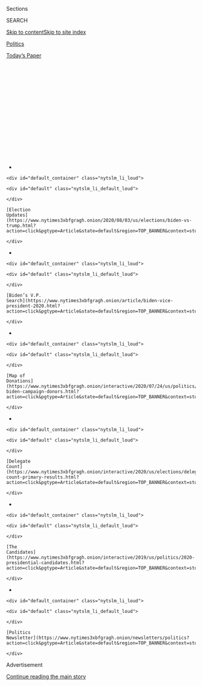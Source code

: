 <div id="app">

<div>

<div>

<div>

<div class="NYTAppHideMasthead css-1q2w90k e1suatyy0">

<div class="section css-ui9rw0 e1suatyy2">

<div class="css-eph4ug er09x8g0">

<div class="css-6n7j50">

</div>

<span class="css-1dv1kvn">Sections</span>

<div class="css-10488qs">

<span class="css-1dv1kvn">SEARCH</span>

</div>

[Skip to content](#site-content)[Skip to site
index](#site-index)

</div>

<div id="masthead-section-label" class="css-1wr3we4 eaxe0e00">

[Politics](https://www.nytimes3xbfgragh.onion/section/politics)

</div>

<div class="css-10698na e1huz5gh0">

</div>

</div>

<div id="masthead-bar-one" class="section hasLinks css-15hmgas e1csuq9d3">

<div class="css-uqyvli e1csuq9d0">

</div>

<div class="css-1uqjmks e1csuq9d1">

</div>

<div class="css-9e9ivx">

[](https://myaccount.nytimes3xbfgragh.onion/auth/login?response_type=cookie&client_id=vi)

</div>

<div class="css-1bvtpon e1csuq9d2">

[Today’s
Paper](https://www.nytimes3xbfgragh.onion/section/todayspaper)

</div>

</div>

</div>

</div>

<div data-aria-hidden="false">

<div id="site-content" data-role="main">

<div>

<div class="css-1aor85t" style="opacity:0.000000001;z-index:-1;visibility:hidden">

<div class="css-1hqnpie">

<div class="css-epjblv">

<span class="css-17xtcya">[Politics](/section/politics)</span><span class="css-x15j1o">|</span><span class="css-fwqvlz">Scientists
Worry About Political Influence Over Coronavirus Vaccine
Project</span>

</div>

<div class="css-k008qs">

<div class="css-1iwv8en">

<span class="css-18z7m18"></span>

<div>

</div>

</div>

<span class="css-1n6z4y">https://nyti.ms/39ML8yC</span>

<div class="css-1705lsu">

<div class="css-4xjgmj">

<div class="css-4skfbu" data-role="toolbar" data-aria-label="Social Media Share buttons, Save button, and Comments Panel with current comment count" data-testid="share-tools">

  - 
  - 
  - 
  - 
    
    <div class="css-6n7j50">
    
    </div>

  - 
  - 

</div>

</div>

</div>

</div>

</div>

</div>

<div id="NYT_TOP_BANNER_REGION" class="css-13pd83m">

<div>

<div id="styln-elections-notifications-menu" class="section interactive-content interactive-size-medium css-1edisqu">

<div class="css-17ih8de interactive-body">

<div class="nytslm_innerContainer" data-aria-live="polite">

<div class="nytslm_title">

</div>

  - 
    
    <div id="default_container" class="nytslm_li_loud">
    
    <div id="default" class="nytslm_li_default_loud">
    
    </div>
    
    [Election
    Updates](https://www.nytimes3xbfgragh.onion/2020/08/03/us/elections/biden-vs-trump.html?action=click&pgtype=Article&state=default&region=TOP_BANNER&context=storylines_menu)
    
    </div>

  - 
    
    <div id="default_container" class="nytslm_li_loud">
    
    <div id="default" class="nytslm_li_default_loud">
    
    </div>
    
    [Biden’s V.P.
    Search](https://www.nytimes3xbfgragh.onion/article/biden-vice-president-2020.html?action=click&pgtype=Article&state=default&region=TOP_BANNER&context=storylines_menu)
    
    </div>

  - 
    
    <div id="default_container" class="nytslm_li_loud">
    
    <div id="default" class="nytslm_li_default_loud">
    
    </div>
    
    [Map of
    Donations](https://www.nytimes3xbfgragh.onion/interactive/2020/07/24/us/politics/trump-biden-campaign-donors.html?action=click&pgtype=Article&state=default&region=TOP_BANNER&context=storylines_menu)
    
    </div>

  - 
    
    <div id="default_container" class="nytslm_li_loud">
    
    <div id="default" class="nytslm_li_default_loud">
    
    </div>
    
    [Delegate
    Count](https://www.nytimes3xbfgragh.onion/interactive/2020/us/elections/delegate-count-primary-results.html?action=click&pgtype=Article&state=default&region=TOP_BANNER&context=storylines_menu)
    
    </div>

  - 
    
    <div id="default_container" class="nytslm_li_loud">
    
    <div id="default" class="nytslm_li_default_loud">
    
    </div>
    
    [The
    Candidates](https://www.nytimes3xbfgragh.onion/interactive/2019/us/politics/2020-presidential-candidates.html?action=click&pgtype=Article&state=default&region=TOP_BANNER&context=storylines_menu)
    
    </div>

  - 
    
    <div id="default_container" class="nytslm_li_loud">
    
    <div id="default" class="nytslm_li_default_loud">
    
    </div>
    
    [Politics
    Newsletter](https://www.nytimes3xbfgragh.onion/newsletters/politics?action=click&pgtype=Article&state=default&region=TOP_BANNER&context=storylines_menu)
    
    </div>

</div>

</div>

</div>

</div>

</div>

<div id="top-wrapper" class="css-1sy8kpn">

<div id="top-slug" class="css-l9onyx">

Advertisement

</div>

[Continue reading the main
story](#after-top)

<div class="ad top-wrapper" style="text-align:center;height:100%;display:block;min-height:250px">

<div id="top" class="place-ad" data-position="top" data-size-key="top">

</div>

</div>

<div id="after-top">

</div>

</div>

<div>

<div id="sponsor-wrapper" class="css-1hyfx7x">

<div id="sponsor-slug" class="css-19vbshk">

Supported by

</div>

[Continue reading the main
story](#after-sponsor)

<div id="sponsor" class="ad sponsor-wrapper" style="text-align:center;height:100%;display:block">

</div>

<div id="after-sponsor">

</div>

</div>

<div class="css-186x18t">

</div>

<div class="css-1vkm6nb ehdk2mb0">

# Scientists Worry About Political Influence Over Coronavirus Vaccine Project

</div>

Operation Warp Speed has moved along at a rapid clip. But some people
involved in the process fear pressure to deliver an October surprise for
President Trump.

<div class="css-79elbk" data-testid="photoviewer-wrapper">

<div class="css-z3e15g" data-testid="photoviewer-wrapper-hidden">

</div>

<div class="css-1a48zt4 ehw59r15" data-testid="photoviewer-children">

![<span class="css-16f3y1r e13ogyst0" data-aria-hidden="true">President
Trump has been relentlessly promoting the administration’s vaccine
efforts, including during an appearance at a biotechnology laboratory in
North Carolina last
week.</span><span class="css-cnj6d5 e1z0qqy90" itemprop="copyrightHolder"><span class="css-1ly73wi e1tej78p0">Credit...</span><span><span>Anna
Moneymaker for The New York
Times</span></span></span>](https://static01.graylady3jvrrxbe.onion/images/2020/08/02/us/politics/02dc-virus-vaccine-trump/02dc-virus-vaccine-trump-articleLarge.jpg?quality=75&auto=webp&disable=upscale)

</div>

</div>

<div class="css-18e8msd">

<div class="css-vp77d3 epjyd6m0">

<div class="css-1baulvz">

By [<span class="css-1baulvz" itemprop="name">Sharon
LaFraniere</span>](https://www.nytimes3xbfgragh.onion/by/sharon-lafraniere),
[<span class="css-1baulvz" itemprop="name">Katie
Thomas</span>](https://www.nytimes3xbfgragh.onion/by/katie-thomas),
[<span class="css-1baulvz" itemprop="name">Noah
Weiland</span>](https://www.nytimes3xbfgragh.onion/by/noah-weiland),
[<span class="css-1baulvz" itemprop="name">Peter
Baker</span>](https://www.nytimes3xbfgragh.onion/by/peter-baker) and
[<span class="css-1baulvz last-byline" itemprop="name">Annie
Karni</span>](https://www.nytimes3xbfgragh.onion/by/annie-karni)

</div>

</div>

  - 
    
    <div class="css-ld3wwf e16638kd2">
    
    Aug. 2,
    2020
    
    </div>

  - 
    
    <div class="css-4xjgmj">
    
    <div class="css-d8bdto" data-role="toolbar" data-aria-label="Social Media Share buttons, Save button, and Comments Panel with current comment count" data-testid="share-tools">
    
      - 
      - 
      - 
      - 
        
        <div class="css-6n7j50">
        
        </div>
    
      - 
      - 
    
    </div>
    
    </div>

</div>

</div>

<div class="section meteredContent css-1r7ky0e" name="articleBody" itemprop="articleBody">

<div class="css-1fanzo5 StoryBodyCompanionColumn">

<div class="css-53u6y8">

In April, with hospitals overwhelmed and much of the United States in
lockdown, the Department of Health and Human Services produced a
presentation for the White House arguing that rapid development of a
[coronavirus
vaccine](https://www.nytimes3xbfgragh.onion/interactive/2020/science/coronavirus-vaccine-tracker.html)
was the best hope to control the pandemic.

“DEADLINE: Enable broad access to the public by October 2020**,**” the
first slide read, with the date in bold.

Given that it typically takes years to develop a vaccine, the timetable
for the initiative, called [Operation Warp
Speed](https://www.nytimes3xbfgragh.onion/2020/04/29/us/politics/trump-coronavirus-vaccine-operation-warp-speed.html),
was incredibly ambitious. With tens of thousands dying and tens of
millions out of work, the crisis demanded an all-out public-private
response, with the government supplying billions of dollars to
pharmaceutical and biotechnology companies, providing logistical support
and cutting through red tape.

It escaped no one that the proposed deadline also intersected nicely
with President Trump’s need to curb the virus before the election in
November.

</div>

</div>

<div class="css-1fanzo5 StoryBodyCompanionColumn">

<div class="css-53u6y8">

The ensuing race for a vaccine — in the middle of a campaign in which
the president’s handling of the pandemic is the key issue after he has
spent his time in office [undermining
science](https://www.nytimes3xbfgragh.onion/2020/04/28/climate/trump-coronavirus-climate-science.html)
and [the expertise of the federal
bureaucracy](https://www.nytimes3xbfgragh.onion/2020/07/09/climate/trump-hurricane-dorian-noaa.html)
— is now testing the system set up to ensure safe and effective drugs to
a degree never before seen.

Under constant pressure from a White House anxious for good news and a
public desperate for a silver bullet to end the crisis, the government’s
researchers are fearful of political intervention in the coming months
and are struggling to ensure that the government maintains the right
balance between speed and rigorous regulation, according to interviews
with administration officials, federal scientists and outside experts.

Even in a less politically charged environment, there would be a fraught
debate about how much to accelerate the process of trials and approval.
The longer that vaccines are tested before being released, the likelier
they are to be safe and effective.

But with 1,000 people dying each day in the United States, [schools
finding it difficult to
reopen](https://www.nytimes3xbfgragh.onion/interactive/2020/07/31/us/coronavirus-school-reopening-risk.html)
and the [deep
recession](https://www.nytimes3xbfgragh.onion/2020/07/30/business/economy/q2-gdp-coronavirus-economy.html)
inflicting economic pain across the country, the desire to find a way to
return to normal life is powerful and transcends partisan politics and
borders. On Sunday, Russia
[announced](https://www.nytimes3xbfgragh.onion/2020/08/02/world/europe/russia-trials-vaccine-October.html)
that it planned to start a nationwide inoculation campaign in October
with a vaccine that had yet to complete clinical trials, the latest
evidence of the global potential for cutting corners.

Despite concerted efforts by the Trump administration and a bevy of
pharmaceutical companies it is working with, the original October target
has slipped, with the administration now pushing to have hundreds of
millions of doses available by the end of the year or early 2021.

</div>

</div>

<div class="css-1fanzo5 StoryBodyCompanionColumn">

<div class="css-53u6y8">

But experts inside and outside the government still say they fear the
White House will push the Food and Drug Administration to overlook
insufficient data and give at least limited emergency approval to a
vaccine, perhaps for use by specific groups like front-line health care
workers, before the vote on Nov. 3.

“There are a lot of people on the inside of this process who are very
nervous about whether the administration is going to reach their hand
into the Warp Speed bucket, pull out one or two or three vaccines, and
say, ‘We’ve tested it on a few thousand people, it looks safe, and now
we are going to roll it out,’” said Dr. Paul A. Offit of the University
of Pennsylvania, who is a member of the Food and Drug Administration’s
vaccine advisory committee.

“They are really worried about that,” he added. “And they should be.”

Mr. Trump relentlessly touts progress toward a vaccine, raising hopes of
quick approval. [Touring a North Carolina biotechnology
lab](https://www.nytimes3xbfgragh.onion/video/us/100000007258794/trump-boasts-vaccine-progress-north-carolina.html)
last week, he vowed to “deliver a vaccine in record time.” In [a
tweet](https://twitter.com/realdonaldtrump/status/1283566319405797378)
last month, he explicitly tied vaccines to his re-election hopes.

</div>

</div>

<div class="css-79elbk" data-testid="photoviewer-wrapper">

<div class="css-z3e15g" data-testid="photoviewer-wrapper-hidden">

</div>

<div class="css-1a48zt4 ehw59r15" data-testid="photoviewer-children">

![<span class="css-16f3y1r e13ogyst0" data-aria-hidden="true">The
administration is providing billions of dollars in aid to pharmaceutical
and biotechnology
companies.</span><span class="css-cnj6d5 e1z0qqy90" itemprop="copyrightHolder"><span class="css-1ly73wi e1tej78p0">Credit...</span><span>Hans
Pennink/Associated
Press</span></span>](https://static01.graylady3jvrrxbe.onion/images/2020/08/02/us/politics/02dc-virus-vaccine/merlin_174998298_fafae08f-3300-4d48-b24e-863359750565-articleLarge.jpg?quality=75&auto=webp&disable=upscale)

</div>

</div>

<div class="css-1fanzo5 StoryBodyCompanionColumn">

<div class="css-53u6y8">

On a campaign call with supporters in Pennsylvania on Sunday evening,
Mr. Trump said the “F.D.A. has been great, at my instruction,” and he
again raised hopes of rapid
progress.

<div id="NYT_MAIN_CONTENT_1_REGION" class="css-9tf9ac">

<div>

<div id="styln-nfldraft-updates-block" class="section interactive-content interactive-size-medium css-1ftcdic">

<div class="css-17ih8de interactive-body">

<div id="styln-briefing-block" data-asset-id="">

<div class="briefing-block-header-section">

# [Latest Updates: 2020 Election](https://www.nytimes3xbfgragh.onion/2020/08/03/us/elections/biden-vs-trump.html?action=click&pgtype=Article&state=default&region=MAIN_CONTENT_1&context=storylines_live_updates)

<div class="briefing-block-ts">

Updated 2020-08-04T01:23:51.312Z

</div>

</div>

  - [Trump assails mail-in voting anew, citing delays in declaring a
    winner in a New York congressional
    primary.](https://www.nytimes3xbfgragh.onion/2020/08/03/us/elections/biden-vs-trump.html?action=click&pgtype=Article&state=default&region=MAIN_CONTENT_1&context=storylines_live_updates#link-6494b448)
  - [Obama issues his first slate of 2020
    endorsements.](https://www.nytimes3xbfgragh.onion/2020/08/03/us/elections/biden-vs-trump.html?action=click&pgtype=Article&state=default&region=MAIN_CONTENT_1&context=storylines_live_updates#link-3de249e6)
  - [In a big shift, Trump is now encouraging mask-wearing in campaign
    emails.](https://www.nytimes3xbfgragh.onion/2020/08/03/us/elections/biden-vs-trump.html?action=click&pgtype=Article&state=default&region=MAIN_CONTENT_1&context=storylines_live_updates#link-54e34d20)

<div class="briefing-block-footer">

<div class="briefing-block-footer-meta">

[See more
updates](https://www.nytimes3xbfgragh.onion/2020/08/03/us/elections/biden-vs-trump.html?action=click&pgtype=Article&state=default&region=MAIN_CONTENT_1&context=storylines_live_updates)

</div>

</div>

</div>

</div>

</div>

</div>

</div>

“We expect to have a vaccine available very, very early before the end
of the year, far ahead of schedule,” he said. “We’re very close to
having that finalized.”

The president’s son-in-law and senior adviser, Jared Kushner, who is
helping to steer the re-election campaign from the White House, is a
regular participant in meetings of a board formed to oversee the vaccine
effort.

</div>

</div>

<div class="css-1fanzo5 StoryBodyCompanionColumn">

<div class="css-53u6y8">

While White House officials do not specifically mention the election
during the board’s discussions, people familiar with the conversations
say they ask regularly about October, a date that hangs over the effort.
Trump campaign advisers privately call a pre-election vaccine “the holy
grail.”

The Food and Drug Administration’s approval of a new vaccine is
typically an exhaustive process, where agency employees meticulously go
through data from clinical trials to review whether the vaccine is both
safe and effective. The threshold for approving vaccines is typically
higher than it is for therapeutic drugs because they will be used in
millions of otherwise healthy people, meaning that even rare side
effects could affect many more people than a drug that treats a specific
illness.

An independent advisory panel of outside experts also weighs in, and
while the agency has the power to make its own decision, it typically
follows the advice of its outside panels. The Food and Drug
Administration’s senior regulator has the power to approve or deny
vaccines for emergency use, but that decision could be overridden by the
agency’s top leaders, or by the secretary of health and human services.

White House officials said that Mr. Trump would not distort the vaccine
review process to help his campaign. “The rapid research, development,
trials and eventual distribution of a Covid-19 vaccine is emblematic of
President Trump’s highest priority: the health and safety of the
American people,” said Judd Deere, a White House spokesman. “It has
nothing to do with politics.”

Dr. Anthony S. Fauci, the director of the National Institute of Allergy
and Infectious Diseases, told lawmakers on Friday that he remained
“cautiously optimistic that we will have a vaccine by the end of this
year and as we go into 2021.”

Dr. Stephen Hahn, the commissioner of the Food and Drug Administration,
has not ruled out emergency approval of a vaccine.

“We would consider using an emergency use authorization if we felt that
the risks associated with the vaccine were much lower than the risks of
not having a vaccine,” he told The Journal of the American Medical
Association in an [online
interview](https://www.youtube.com/watch?v=UdmaU2-C_wE&amp;feature=youtu.be).

</div>

</div>

<div class="css-1fanzo5 StoryBodyCompanionColumn">

<div class="css-53u6y8">

He also said regulators would certify that any vaccine would meet the
agency’s rigorous standards, adding, “My job as commissioner is to make
sure to the fullest extent possible that any pressure that comes to the
agency is not reflected downward” onto regulators and scientists
studying the vaccines.

At the same time, a senior administration official refused to promise
that any emergency approval of a vaccine would be vetted through the
Food and Drug Administration’s outside advisory panel of experts,
scheduled to meet on Oct. 22.

[Operation Warp Speed got its start in
April](https://www.nytimes3xbfgragh.onion/2020/04/29/us/politics/trump-coronavirus-vaccine-operation-warp-speed.html),
the brainchild of Dr. Peter Marks, a pencil-thin, bespectacled physician
who leads the regulatory unit at the Food and Drug Administration that
approves vaccines and therapies.

A “Star Trek” fan, Dr. Marks named the initiative Warp Speed and pitched
it in an April 10 phone call to Alex M. Azar II, the secretary of health
and human services, who quickly embraced it. In a follow-up phone call a
few days later, according to a person familiar with the discussions,
several health officials said the October deadline was unrealistic; over
the next few months, officials began publicly citing the end of the year
or early 2021 as a target.

[With his job on the
line](https://www.nytimes3xbfgragh.onion/2020/04/29/us/politics/coronavirus-trump-azar.html),
Mr. Azar, the target of Mr. Trump’s wrath over the
virus[,](https://www.nytimes3xbfgragh.onion/2020/04/29/us/politics/coronavirus-trump-azar.html)
was especially eager to prove his worth to the White House. He teamed up
with Defense Secretary Mark T. Esper, whose department has long
experience with vaccine development and distribution to protect troops.
An expert in complex logistics, Gen. Gustave F. Perna, became the
operation’s chief operating officer.

Mr. Kushner, Dr. Deborah L. Birx, the White House coronavirus
coordinator, and others interviewed Dr. Moncef Slaoui, a pharmaceutical
industry veteran, and orchestrated his appointment as chief scientific
adviser despite concerns within the Food and Drug Administration about
[conflicts of
interest](https://www.nytimes3xbfgragh.onion/2020/07/15/us/politics/vaccine-Slaoui-coronavirus-trump.html)
because of his financial ties to two companies that are developing a
vaccine. Rather than being bothered by the conflict, Mr. Kushner and
others reasoned that it took someone with such industry experience to
oversee the
effort.

</div>

</div>

<div class="css-79elbk" data-testid="photoviewer-wrapper">

<div class="css-z3e15g" data-testid="photoviewer-wrapper-hidden">

</div>

<div class="css-1a48zt4 ehw59r15" data-testid="photoviewer-children">

<div class="css-1xdhyk6 erfvjey0">

<span class="css-1ly73wi e1tej78p0">Image</span>

<div class="css-zjzyr8">

<div data-testid="lazyimage-container" style="height:257.77777777777777px">

</div>

</div>

</div>

<span class="css-16f3y1r e13ogyst0" data-aria-hidden="true">Dr. Deborah
L. Birx and Alex M. Azar II, the health and human services secretary,
are among those overseeing Operation Warp
Speed.</span><span class="css-cnj6d5 e1z0qqy90" itemprop="copyrightHolder"><span class="css-1ly73wi e1tej78p0">Credit...</span><span>Doug
Mills/The New York Times</span></span>

</div>

</div>

<div class="css-1fanzo5 StoryBodyCompanionColumn">

<div class="css-53u6y8">

Dr. Slaoui resigned from the board of Moderna, which has received nearly
$1 billion in federal support to develop a vaccine. But as of May he
still had nearly $10 million of stock in GlaxoSmithKline, a partner with
the French drugmaker Sanofi, which last week signed a $2.1 billion
agreement to produce 100 million doses. Dr. Slaoui, who is working on a
$1 contract, cleared an ethics review by the Department of Health and
Human Services and has said [he is determined to avoid any
conflict](https://www.nytimes3xbfgragh.onion/2020/05/20/health/coronavirus-vaccine-czar.html).

</div>

</div>

<div class="css-1fanzo5 StoryBodyCompanionColumn">

<div class="css-53u6y8">

Shortly after Dr. Slaoui’s appointment, Dr. Marks resigned from the
project he conceived and returned full-time to his post as a senior
regulator at the Food and Drug Administration, where he will be the key
decision maker on whether a vaccine merits approval.

The administration has conducted the vaccine hunt with a focus lacking
in much of the rest of its pandemic response. Contracts have been
executed at a brisk pace. Mobile trailers have been speedily delivered
for experimental doses to be administered. When a company was short on
needles, the Pentagon dispatched planes to deliver supplies within 48
hours.

The pharmaceutical companies are reporting the results of their trials
at regular intervals, accelerating the review process. With the
government paying much of the cost, the companies are beginning the
process of manufacturing millions of doses of vaccine essentially on
spec so that they can be distributed quickly if they secure approval.

The process has [moved at a remarkable
clip](https://www.nytimes3xbfgragh.onion/2020/07/14/health/cornavirus-vaccine-moderna.html).
Two vaccine candidates, one developed by Moderna in conjunction with Dr.
Fauci’s institute and another by Pfizer, last week [began Phase 3
trials](https://www.nytimes3xbfgragh.onion/2020/07/27/health/moderna-vaccine-covid.html),
the final stage of clinical experimentation. Others are expected soon.

In Mr. Azar’s conference room at the Department of Health and Human
Services headquarters, Mr. Kushner and Dr. Birx join meetings with Mr.
Azar, Mr. Esper and others. Mr. Kushner repeatedly pushes the group to
move faster and has deputized two close associates, Brad Smith and Adam
Boehler, to press the case.

The team has sought to ensure that a variety of different types of
potential vaccines are being pursued to increase the chances that at
least one will work. Dr. Birx has been interested in what is known as a
subunit protein vaccine, and at one point called executives at the
biotechnology company Genentech and asked what they could do. (Warp
Speed is now
[working](https://www.nytimes3xbfgragh.onion/2020/07/16/health/coronavirus-vaccine-novavax.html)
with [two
companies](https://www.nytimes3xbfgragh.onion/2020/07/31/health/covid-19-vaccine-sanofi-gsk.html)
pursuing that type of vaccine.)

</div>

</div>

<div class="css-1fanzo5 StoryBodyCompanionColumn">

<div class="css-53u6y8">

Mark Meadows, the White House chief of staff, also talks with
pharmaceutical executives. People briefed on the discussions say the
White House has also pushed for progress by the fall on therapeutics —
drugs to treat people who fall ill to the disease — including the
possibility of an emergency use authorization for one or more of those
drugs. Late last month, Mr. Trump called the chief executive of
Regeneron Pharmaceuticals to check on the progress of a potential
antibody
treatment.

</div>

</div>

<div class="css-79elbk" data-testid="photoviewer-wrapper">

<div class="css-z3e15g" data-testid="photoviewer-wrapper-hidden">

</div>

<div class="css-1a48zt4 ehw59r15" data-testid="photoviewer-children">

<div class="css-1xdhyk6 erfvjey0">

<span class="css-1ly73wi e1tej78p0">Image</span>

<div class="css-zjzyr8">

<div data-testid="lazyimage-container" style="height:257.77777777777777px">

</div>

</div>

</div>

<span class="css-16f3y1r e13ogyst0" data-aria-hidden="true">Dr. Stephen
Hahn, the commissioner of the Food and Drug Administration, oversees the
regulatory approval process for
vaccines.</span><span class="css-cnj6d5 e1z0qqy90" itemprop="copyrightHolder"><span class="css-1ly73wi e1tej78p0">Credit...</span><span>Samuel
Corum for The New York Times</span></span>

</div>

</div>

<div class="css-1fanzo5 StoryBodyCompanionColumn">

<div class="css-53u6y8">

Career officials have assured Dr. Hahn that they would stand behind him
to head off any vaccine decision not based on science. But Dr. Hahn
already lost a measure of credibility with the scientific community for
approving the emergency use of [hydroxychloroquine and
chloroquine](https://www.nytimes3xbfgragh.onion/2020/06/20/health/hydroxychloroquine-coronavirus-trial.html),
two anti-malaria drugs [promoted by the
president](https://www.nytimes3xbfgragh.onion/2020/05/21/us/politics/trump-fact-check-hydroxychloroquine-coronavirus-.html?action=click&module=RelatedLinks&pgtype=Article)
as treatments for the coronavirus over the objections of his public
health advisers. The Food and Drug Administration later [revoked the
authorization](https://www.nytimes3xbfgragh.onion/2020/06/15/health/fda-hydroxychloroquine-malaria.html),
concluding the risks outweighed the benefits.

Scientists have argued that it would be unwise to cut corners on a
vaccine that is to be injected into some 300 million Americans, adding
that a failed effort would [fuel public distrust of vaccines
generally](https://www.nytimes3xbfgragh.onion/2020/07/18/health/coronavirus-anti-vaccine.html).

But a senior White House official, who discussed the matter on the
condition of anonymity, said that it would also be unethical to withhold
an effective vaccine for an extra three or four months while more people
died just to check the boxes of a more routine trial process.

Michael R. Caputo, a spokesman for Mr. Azar, said October was not the
goal.

“Everybody at H.H.S. hopes Operation Warp Speed will achieve 300 million
doses of a safe and effective Covid vaccine for Americans by January
2021,” he said. “We know that’s optimistic. I have never heard mention
of any other timeline, and certainly not from the secretary.”

“Careless talk about career F.D.A. regulators somehow approving an
unsafe and ineffective vaccine just for politics only undermines
confidence in the public health system,” he added.

</div>

</div>

<div class="css-1fanzo5 StoryBodyCompanionColumn">

<div class="css-53u6y8">

It is not clear that a vaccine approval shortly before the election
would be an “October surprise” sufficient to alter the outcome of the
vote. An announcement could give Americans hope that the end is in
sight. But some Republican strategists said that it might not help Mr.
Trump because his opponent, former Vice President Joseph R. Biden Jr.,
the presumptive Democratic nominee, would surely continue the vaccine
process if elected.

“Does it turn everything around for him politically? I don’t know,” said
Sarah Longwell, a conservative strategist and prominent Republican
opponent of Mr. Trump who regularly conducts focus groups and has found
that public attention is more focused on government relief checks and
school reopenings.

“If the vaccine is an October surprise, there’s a lot of other things
that are cutting against” it as a game-changer, she said.

The drug companies find themselves caught in the middle. While eager to
bring products to market as quickly as possible, they face risks in
moving too quickly in order to fit an election calendar, analysts said.

“They are acutely aware of the political dynamic here,” said Rob Smith,
the director of Capital Alpha Partners, a research firm. A vaccine that
flopped would jeopardize their broader business, he said, and it would
not make sense “to take a huge reputational risk not just for your
vaccine but for all the products across your portfolio to benefit the
president politically.”

Dr. Fauci has expressed confidence that the system will hold.

“Historically, the F.D.A. has based their decisions on science,” he told
a House committee last week. “They will do so this time also, I am
certain.”

Maggie Haberman contributed reporting and Kitty Bennett contributed
research.

</div>

</div>

<div>

</div>

</div>

<div>

</div>

<div>

</div>

<div id="NYT_BELOW_MAIN_CONTENT_REGION">

<div>

<div id="STLYN_guide_v1_STYLN_guide_a" class="section css-l08pwh interactive-content interactive-size-medium">

<div class="css-17ih8de interactive-body">

<div class="g-story g-freebird g-max-limit" data-preview-slug="styln-scroll-guide">

</div>

<div id="g-electionguide-id" class="g-electionguide">

<div class="g-electionguide-container">

<div class="g-electionguide-wrapper">

<div class="g-electionguide-logo">

</div>

# Our 2020 Election Guide

Updated Aug. 3, 2020

  - 
    
    -----
    
    ## The Latest
    
      - President Trump again assails mail-in voting, [claiming without
        evidence that the process is plagued by
        fraud](https://www.nytimes3xbfgragh.onion/2020/08/03/us/politics/trump-mail-in-voting.html?action=click&pgtype=Article&state=default&region=BELOW_MAIN_CONTENT&context=storylines_guide).

  - 
    
    -----
    
    ## Biden’s V.P. Search
    
      - [Here are 13
        women](https://www.nytimes3xbfgragh.onion/article/biden-vice-president-2020.html?action=click&pgtype=Article&state=default&region=BELOW_MAIN_CONTENT&context=storylines_guide)
        who have been under consideration to be Joe Biden’s running
        mate, and why each might be chosen — and might not be.

  - 
    
    -----
    
    ## Keep Up With Our Coverage
    
      - Get an
        [email](https://www.nytimes3xbfgragh.onion/newsletters/politics?action=click&pgtype=Article&state=default&region=BELOW_MAIN_CONTENT&context=storylines_guide)
        recapping the day’s news
    
    <!-- end list -->
    
      - Download our mobile app on
        [iOS](https://apps.apple.com/us/app/nytimes/id284862083?ls=1&mat_click_id=5c79ae7455014fd1bd66b5610c05b8f2-20191112-16948&referrer=mat_click_id%3D5c79ae7455014fd1bd66b5610c05b8f2-20191112-16948%26link_click_id%3D722930677036718082)
        and
        [Android](http://a.localytics.com/android?id=com.nytimes.android&referrer=utm_source%3Dother_nyt_mobile_web%26utm_medium%3DWeb%2520page%26utm_term%3DGeneral%2520Mobile%2520Page%26utm_campaign%3DNYT%2520Mobile%2520General%2520Page)
        and turn on Breaking News and Politics alerts

</div>

</div>

</div>

</div>

</div>

</div>

</div>

<div>

</div>

<div>

<div id="bottom-wrapper" class="css-1ede5it">

<div id="bottom-slug" class="css-l9onyx">

Advertisement

</div>

[Continue reading the main
story](#after-bottom)

<div id="bottom" class="ad bottom-wrapper" style="text-align:center;height:100%;display:block;min-height:90px">

</div>

<div id="after-bottom">

</div>

</div>

</div>

</div>

</div>

## Site Index

<div>

</div>

## Site Information Navigation

  - [© <span>2020</span> <span>The New York Times
    Company</span>](https://help.nytimes3xbfgragh.onion/hc/en-us/articles/115014792127-Copyright-notice)

<!-- end list -->

  - [NYTCo](https://www.nytco.com/)
  - [Contact
    Us](https://help.nytimes3xbfgragh.onion/hc/en-us/articles/115015385887-Contact-Us)
  - [Work with us](https://www.nytco.com/careers/)
  - [Advertise](https://nytmediakit.com/)
  - [T Brand Studio](http://www.tbrandstudio.com/)
  - [Your Ad
    Choices](https://www.nytimes3xbfgragh.onion/privacy/cookie-policy#how-do-i-manage-trackers)
  - [Privacy](https://www.nytimes3xbfgragh.onion/privacy)
  - [Terms of
    Service](https://help.nytimes3xbfgragh.onion/hc/en-us/articles/115014893428-Terms-of-service)
  - [Terms of
    Sale](https://help.nytimes3xbfgragh.onion/hc/en-us/articles/115014893968-Terms-of-sale)
  - [Site
    Map](https://spiderbites.nytimes3xbfgragh.onion)
  - [Help](https://help.nytimes3xbfgragh.onion/hc/en-us)
  - [Subscriptions](https://www.nytimes3xbfgragh.onion/subscription?campaignId=37WXW)

</div>

</div>

</div>

</div>
